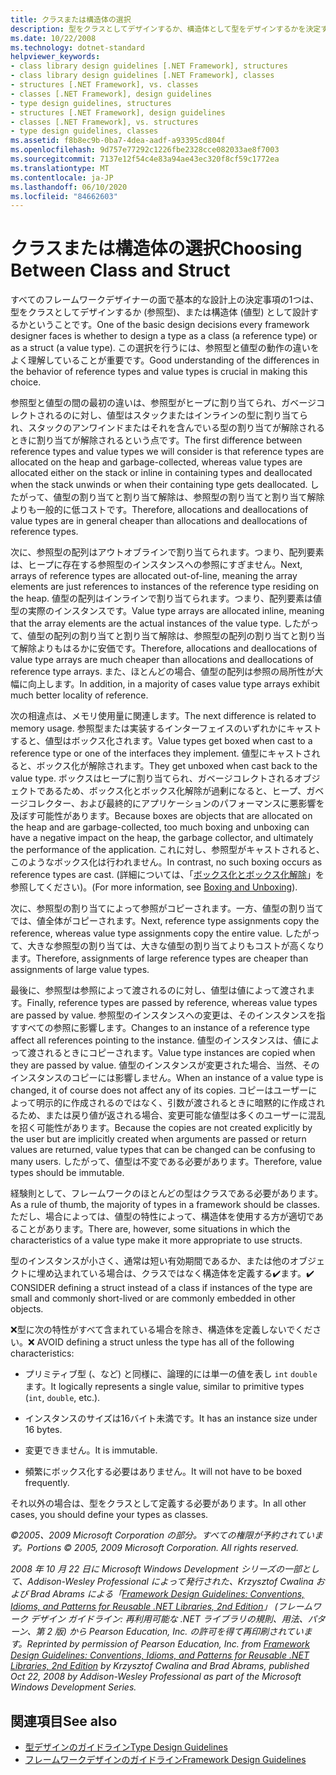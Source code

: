```yaml
---
title: クラスまたは構造体の選択
description: 型をクラスとしてデザインするか、構造体として型をデザインするかを決定する方法について説明します。 .NET での参照型と値型の違いについて説明します。
ms.date: 10/22/2008
ms.technology: dotnet-standard
helpviewer_keywords:
- class library design guidelines [.NET Framework], structures
- class library design guidelines [.NET Framework], classes
- structures [.NET Framework], vs. classes
- classes [.NET Framework], design guidelines
- type design guidelines, structures
- structures [.NET Framework], design guidelines
- classes [.NET Framework], vs. structures
- type design guidelines, classes
ms.assetid: f8b8ec9b-0ba7-4dea-aadf-a93395cd804f
ms.openlocfilehash: 9d757e77292c1226fbe2328cce082033ae8f7003
ms.sourcegitcommit: 7137e12f54c4e83a94ae43ec320f8cf59c1772ea
ms.translationtype: MT
ms.contentlocale: ja-JP
ms.lasthandoff: 06/10/2020
ms.locfileid: "84662603"
---
```

# <a name="choosing-between-class-and-struct"></a><span data-ttu-id="b21a9-104">クラスまたは構造体の選択</span><span class="sxs-lookup"><span data-stu-id="b21a9-104">Choosing Between Class and Struct</span></span>
<span data-ttu-id="b21a9-105">すべてのフレームワークデザイナーの面で基本的な設計上の決定事項の1つは、型をクラスとしてデザインするか (参照型)、または構造体 (値型) として設計するかということです。</span><span class="sxs-lookup"><span data-stu-id="b21a9-105">One of the basic design decisions every framework designer faces is whether to design a type as a class (a reference type) or as a struct (a value type).</span></span> <span data-ttu-id="b21a9-106">この選択を行うには、参照型と値型の動作の違いをよく理解していることが重要です。</span><span class="sxs-lookup"><span data-stu-id="b21a9-106">Good understanding of the differences in the behavior of reference types and value types is crucial in making this choice.</span></span>

 <span data-ttu-id="b21a9-107">参照型と値型の間の最初の違いは、参照型がヒープに割り当てられ、ガベージコレクトされるのに対し、値型はスタックまたはインラインの型に割り当てられ、スタックのアンワインドまたはそれを含んでいる型の割り当てが解除されるときに割り当てが解除されるという点です。</span><span class="sxs-lookup"><span data-stu-id="b21a9-107">The first difference between reference types and value types we will consider is that reference types are allocated on the heap and garbage-collected, whereas value types are allocated either on the stack or inline in containing types and deallocated when the stack unwinds or when their containing type gets deallocated.</span></span> <span data-ttu-id="b21a9-108">したがって、値型の割り当てと割り当て解除は、参照型の割り当てと割り当て解除よりも一般的に低コストです。</span><span class="sxs-lookup"><span data-stu-id="b21a9-108">Therefore, allocations and deallocations of value types are in general cheaper than allocations and deallocations of reference types.</span></span>

 <span data-ttu-id="b21a9-109">次に、参照型の配列はアウトオブラインで割り当てられます。つまり、配列要素は、ヒープに存在する参照型のインスタンスへの参照にすぎません。</span><span class="sxs-lookup"><span data-stu-id="b21a9-109">Next, arrays of reference types are allocated out-of-line, meaning the array elements are just references to instances of the reference type residing on the heap.</span></span> <span data-ttu-id="b21a9-110">値型の配列はインラインで割り当てられます。つまり、配列要素は値型の実際のインスタンスです。</span><span class="sxs-lookup"><span data-stu-id="b21a9-110">Value type arrays are allocated inline, meaning that the array elements are the actual instances of the value type.</span></span> <span data-ttu-id="b21a9-111">したがって、値型の配列の割り当てと割り当て解除は、参照型の配列の割り当てと割り当て解除よりもはるかに安価です。</span><span class="sxs-lookup"><span data-stu-id="b21a9-111">Therefore, allocations and deallocations of value type arrays are much cheaper than allocations and deallocations of reference type arrays.</span></span> <span data-ttu-id="b21a9-112">また、ほとんどの場合、値型の配列は参照の局所性が大幅に向上します。</span><span class="sxs-lookup"><span data-stu-id="b21a9-112">In addition, in a majority of cases value type arrays exhibit much better locality of reference.</span></span>

 <span data-ttu-id="b21a9-113">次の相違点は、メモリ使用量に関連します。</span><span class="sxs-lookup"><span data-stu-id="b21a9-113">The next difference is related to memory usage.</span></span> <span data-ttu-id="b21a9-114">参照型または実装するインターフェイスのいずれかにキャストすると、値型はボックス化されます。</span><span class="sxs-lookup"><span data-stu-id="b21a9-114">Value types get boxed when cast to a reference type or one of the interfaces they implement.</span></span> <span data-ttu-id="b21a9-115">値型にキャストされると、ボックス化が解除されます。</span><span class="sxs-lookup"><span data-stu-id="b21a9-115">They get unboxed when cast back to the value type.</span></span> <span data-ttu-id="b21a9-116">ボックスはヒープに割り当てられ、ガベージコレクトされるオブジェクトであるため、ボックス化とボックス化解除が過剰になると、ヒープ、ガベージコレクター、および最終的にアプリケーションのパフォーマンスに悪影響を及ぼす可能性があります。</span><span class="sxs-lookup"><span data-stu-id="b21a9-116">Because boxes are objects that are allocated on the heap and are garbage-collected, too much boxing and unboxing can have a negative impact on the heap, the garbage collector, and ultimately the performance of the application.</span></span>  <span data-ttu-id="b21a9-117">これに対し、参照型がキャストされると、このようなボックス化は行われません。</span><span class="sxs-lookup"><span data-stu-id="b21a9-117">In contrast, no such boxing occurs as reference types are cast.</span></span> <span data-ttu-id="b21a9-118">(詳細については、「[ボックス化とボックス化解除](../../csharp/programming-guide/types/boxing-and-unboxing.md)」を参照してください)。</span><span class="sxs-lookup"><span data-stu-id="b21a9-118">(For more information, see [Boxing and Unboxing](../../csharp/programming-guide/types/boxing-and-unboxing.md)).</span></span>

 <span data-ttu-id="b21a9-119">次に、参照型の割り当てによって参照がコピーされます。一方、値型の割り当てでは、値全体がコピーされます。</span><span class="sxs-lookup"><span data-stu-id="b21a9-119">Next, reference type assignments copy the reference, whereas value type assignments copy the entire value.</span></span> <span data-ttu-id="b21a9-120">したがって、大きな参照型の割り当ては、大きな値型の割り当てよりもコストが高くなります。</span><span class="sxs-lookup"><span data-stu-id="b21a9-120">Therefore, assignments of large reference types are cheaper than assignments of large value types.</span></span>

 <span data-ttu-id="b21a9-121">最後に、参照型は参照によって渡されるのに対し、値型は値によって渡されます。</span><span class="sxs-lookup"><span data-stu-id="b21a9-121">Finally, reference types are passed by reference, whereas value types are passed by value.</span></span> <span data-ttu-id="b21a9-122">参照型のインスタンスへの変更は、そのインスタンスを指すすべての参照に影響します。</span><span class="sxs-lookup"><span data-stu-id="b21a9-122">Changes to an instance of a reference type affect all references pointing to the instance.</span></span> <span data-ttu-id="b21a9-123">値型のインスタンスは、値によって渡されるときにコピーされます。</span><span class="sxs-lookup"><span data-stu-id="b21a9-123">Value type instances are copied when they are passed by value.</span></span> <span data-ttu-id="b21a9-124">値型のインスタンスが変更された場合、当然、そのインスタンスのコピーには影響しません。</span><span class="sxs-lookup"><span data-stu-id="b21a9-124">When an instance of a value type is changed, it of course does not affect any of its copies.</span></span> <span data-ttu-id="b21a9-125">コピーはユーザーによって明示的に作成されるのではなく、引数が渡されるときに暗黙的に作成されるため、または戻り値が返される場合、変更可能な値型は多くのユーザーに混乱を招く可能性があります。</span><span class="sxs-lookup"><span data-stu-id="b21a9-125">Because the copies are not created explicitly by the user but are implicitly created when arguments are passed or return values are returned, value types that can be changed can be confusing to many users.</span></span> <span data-ttu-id="b21a9-126">したがって、値型は不変である必要があります。</span><span class="sxs-lookup"><span data-stu-id="b21a9-126">Therefore, value types should be immutable.</span></span>

 <span data-ttu-id="b21a9-127">経験則として、フレームワークのほとんどの型はクラスである必要があります。</span><span class="sxs-lookup"><span data-stu-id="b21a9-127">As a rule of thumb, the majority of types in a framework should be classes.</span></span> <span data-ttu-id="b21a9-128">ただし、場合によっては、値型の特性によって、構造体を使用する方が適切であることがあります。</span><span class="sxs-lookup"><span data-stu-id="b21a9-128">There are, however, some situations in which the characteristics of a value type make it more appropriate to use structs.</span></span>

 <span data-ttu-id="b21a9-129">型のインスタンスが小さく、通常は短い有効期間であるか、または他のオブジェクトに埋め込まれている場合は、クラスではなく構造体を定義する✔️ます。</span><span class="sxs-lookup"><span data-stu-id="b21a9-129">✔️ CONSIDER defining a struct instead of a class if instances of the type are small and commonly short-lived or are commonly embedded in other objects.</span></span>

 <span data-ttu-id="b21a9-130">❌型に次の特性がすべて含まれている場合を除き、構造体を定義しないでください。</span><span class="sxs-lookup"><span data-stu-id="b21a9-130">❌ AVOID defining a struct unless the type has all of the following characteristics:</span></span>

- <span data-ttu-id="b21a9-131">プリミティブ型 (、など) と同様に、論理的には単一の値を表し `int` `double` ます。</span><span class="sxs-lookup"><span data-stu-id="b21a9-131">It logically represents a single value, similar to primitive types (`int`, `double`, etc.).</span></span>

- <span data-ttu-id="b21a9-132">インスタンスのサイズは16バイト未満です。</span><span class="sxs-lookup"><span data-stu-id="b21a9-132">It has an instance size under 16 bytes.</span></span>

- <span data-ttu-id="b21a9-133">変更できません。</span><span class="sxs-lookup"><span data-stu-id="b21a9-133">It is immutable.</span></span>

- <span data-ttu-id="b21a9-134">頻繁にボックス化する必要はありません。</span><span class="sxs-lookup"><span data-stu-id="b21a9-134">It will not have to be boxed frequently.</span></span>

 <span data-ttu-id="b21a9-135">それ以外の場合は、型をクラスとして定義する必要があります。</span><span class="sxs-lookup"><span data-stu-id="b21a9-135">In all other cases, you should define your types as classes.</span></span>

 <span data-ttu-id="b21a9-136">*©2005、2009 Microsoft Corporation の部分。すべての権限が予約されています。*</span><span class="sxs-lookup"><span data-stu-id="b21a9-136">*Portions © 2005, 2009 Microsoft Corporation. All rights reserved.*</span></span>

 <span data-ttu-id="b21a9-137">*2008 年 10 月 22 日に Microsoft Windows Development シリーズの一部として、Addison-Wesley Professional によって発行された、Krzysztof Cwalina および Brad Abrams による「[Framework Design Guidelines: Conventions, Idioms, and Patterns for Reusable .NET Libraries, 2nd Edition](https://www.informit.com/store/framework-design-guidelines-conventions-idioms-and-9780321545619)」 (フレームワーク デザイン ガイドライン: 再利用可能な .NET ライブラリの規則、用法、パターン、第 2 版) から Pearson Education, Inc. の許可を得て再印刷されています。*</span><span class="sxs-lookup"><span data-stu-id="b21a9-137">*Reprinted by permission of Pearson Education, Inc. from [Framework Design Guidelines: Conventions, Idioms, and Patterns for Reusable .NET Libraries, 2nd Edition](https://www.informit.com/store/framework-design-guidelines-conventions-idioms-and-9780321545619) by Krzysztof Cwalina and Brad Abrams, published Oct 22, 2008 by Addison-Wesley Professional as part of the Microsoft Windows Development Series.*</span></span>

## <a name="see-also"></a><span data-ttu-id="b21a9-138">関連項目</span><span class="sxs-lookup"><span data-stu-id="b21a9-138">See also</span></span>

- [<span data-ttu-id="b21a9-139">型デザインのガイドライン</span><span class="sxs-lookup"><span data-stu-id="b21a9-139">Type Design Guidelines</span></span>](type.md)
- [<span data-ttu-id="b21a9-140">フレームワークデザインのガイドライン</span><span class="sxs-lookup"><span data-stu-id="b21a9-140">Framework Design Guidelines</span></span>](index.md)
